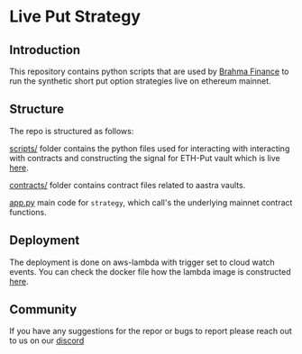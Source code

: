 # Live Put Strategy 


## Introduction

This repository contains python scripts that are used by [Brahma Finance](https://brahma.fi/) to run the synthetic short put option strategies live on ethereum mainnet. 


## Structure

The repo is structured as follows:

[scripts/](https://github.com/Brahma-fi/live_put_strategy/blob/master/scripts/) folder contains the python files used for interacting with interacting with contracts and constructing the signal for ETH-Put vault which is live [here](https://www.brahma.fi/vaults/12345).

[contracts/](https://github.com/Brahma-fi/live_put_strategy/blob/master/contracts/) folder contains contract files related to aastra vaults.

[app.py](https://github.com/Brahma-fi/live_put_strategy/blob/master/app.py) main code for ```strategy```, which call's the underlying mainnet contract functions.

## Deployment

The deployment is done on aws-lambda with trigger set to cloud watch events. 
You can check the docker file how the lambda image is constructed [here](https://github.com/Brahma-fi/live_put_strategy/blob/master/Dockerfile).

## Community

If you have any suggestions for the repor or bugs to report please reach out to us on our [discord]()



